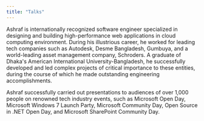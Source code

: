 ```yaml
---
title: "Talks"
---
```


Ashraf is internationally recognized software engineer specialized in designing and building high-performance web applications in cloud computing environment. During his illustrious career, he worked for leading tech companies such as Autodesk, Desme Bangladesh, Gumbuya, and a world-leading asset management company, Schroders. A graduate of Dhaka's American International University-Bangladesh, he successfully developed and led complex projects of critical importance to these entities, during the course of which he made outstanding engineering accomplishments.

Ashraf successfully carried out presentations to audiences of over 1,000 people on renowned tech industry events, such as Microsoft Open Day, Microsoft Windows 7 Launch Party, Microsoft Community Day, Open Source in .NET Open Day, and Microsoft SharePoint Community Day.

